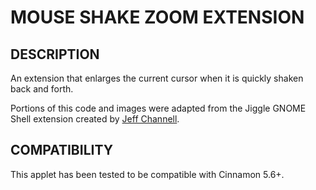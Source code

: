 MOUSE SHAKE ZOOM EXTENSION
==========================

DESCRIPTION
-----------
An extension that enlarges the current cursor when it is quickly shaken back
and forth.

Portions of this code and images were adapted from the Jiggle GNOME Shell
extension created by [Jeff Channell](https://github.com/jeffchannell).

COMPATIBILITY
-------------
This applet has been tested to be compatible with Cinnamon 5.6+.
